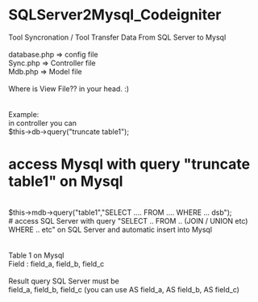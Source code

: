 # SQLServer2Mysql_Codeigniter
Tool Syncronation / Tool Transfer Data From SQL Server to Mysql
<br><br>
database.php => config file <br>
Sync.php => Controller file <br>
Mdb.php => Model file <br>
<br>
Where is View File?? in your head. :)<br>
<br><br>
Example:<br>
in controller you can<br>
$this->db->query("truncate table1"); <br>
# access Mysql with query "truncate table1" on Mysql <br>
<br>
$this->mdb->query("table1","SELECT .... FROM .... WHERE ... dsb");<br>
# access SQL Server with query "SELECT .. FROM .. (JOIN / UNION etc) WHERE .. etc" on SQL Server and automatic insert into Mysql <br>
<br>
<br>
Table 1 on Mysql<br>
Field : field_a, field_b, field_c<br>
<br>
Result query SQL Server must be<br>
field_a, field_b, field_c (you can use AS field_a, AS field_b, AS field_c)<br>
